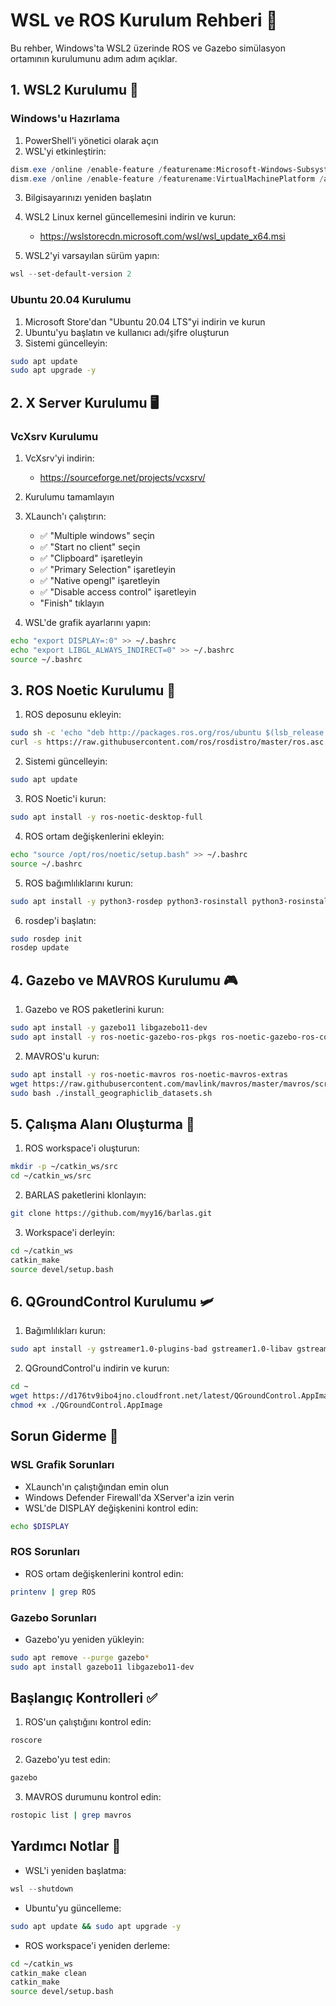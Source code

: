 # WSL ve ROS Kurulum Rehberi 🚀

Bu rehber, Windows'ta WSL2 üzerinde ROS ve Gazebo simülasyon ortamının kurulumunu adım adım açıklar.

## 1. WSL2 Kurulumu 🐧

### Windows'u Hazırlama
1. PowerShell'i yönetici olarak açın
2. WSL'yi etkinleştirin:
```powershell
dism.exe /online /enable-feature /featurename:Microsoft-Windows-Subsystem-Linux /all /norestart
dism.exe /online /enable-feature /featurename:VirtualMachinePlatform /all /norestart
```
3. Bilgisayarınızı yeniden başlatın
4. WSL2 Linux kernel güncellemesini indirin ve kurun:
   - https://wslstorecdn.microsoft.com/wsl/wsl_update_x64.msi

5. WSL2'yi varsayılan sürüm yapın:
```powershell
wsl --set-default-version 2
```

### Ubuntu 20.04 Kurulumu
1. Microsoft Store'dan "Ubuntu 20.04 LTS"yi indirin ve kurun
2. Ubuntu'yu başlatın ve kullanıcı adı/şifre oluşturun
3. Sistemi güncelleyin:
```bash
sudo apt update
sudo apt upgrade -y
```

## 2. X Server Kurulumu 🖥️

### VcXsrv Kurulumu
1. VcXsrv'yi indirin:
   - https://sourceforge.net/projects/vcxsrv/

2. Kurulumu tamamlayın

3. XLaunch'ı çalıştırın:
   - ✅ "Multiple windows" seçin
   - ✅ "Start no client" seçin
   - ✅ "Clipboard" işaretleyin
   - ✅ "Primary Selection" işaretleyin
   - ✅ "Native opengl" işaretleyin
   - ✅ "Disable access control" işaretleyin
   - "Finish" tıklayın

4. WSL'de grafik ayarlarını yapın:
```bash
echo "export DISPLAY=:0" >> ~/.bashrc
echo "export LIBGL_ALWAYS_INDIRECT=0" >> ~/.bashrc
source ~/.bashrc
```

## 3. ROS Noetic Kurulumu 🤖

1. ROS deposunu ekleyin:
```bash
sudo sh -c 'echo "deb http://packages.ros.org/ros/ubuntu $(lsb_release -sc) main" > /etc/apt/sources.list.d/ros-latest.list'
curl -s https://raw.githubusercontent.com/ros/rosdistro/master/ros.asc | sudo apt-key add -
```

2. Sistemi güncelleyin:
```bash
sudo apt update
```

3. ROS Noetic'i kurun:
```bash
sudo apt install -y ros-noetic-desktop-full
```

4. ROS ortam değişkenlerini ekleyin:
```bash
echo "source /opt/ros/noetic/setup.bash" >> ~/.bashrc
source ~/.bashrc
```

5. ROS bağımlılıklarını kurun:
```bash
sudo apt install -y python3-rosdep python3-rosinstall python3-rosinstall-generator python3-wstool build-essential
```

6. rosdep'i başlatın:
```bash
sudo rosdep init
rosdep update
```

## 4. Gazebo ve MAVROS Kurulumu 🎮

1. Gazebo ve ROS paketlerini kurun:
```bash
sudo apt install -y gazebo11 libgazebo11-dev
sudo apt install -y ros-noetic-gazebo-ros-pkgs ros-noetic-gazebo-ros-control
```

2. MAVROS'u kurun:
```bash
sudo apt install -y ros-noetic-mavros ros-noetic-mavros-extras
wget https://raw.githubusercontent.com/mavlink/mavros/master/mavros/scripts/install_geographiclib_datasets.sh
sudo bash ./install_geographiclib_datasets.sh
```

## 5. Çalışma Alanı Oluşturma 📂

1. ROS workspace'i oluşturun:
```bash
mkdir -p ~/catkin_ws/src
cd ~/catkin_ws/src
```

2. BARLAS paketlerini klonlayın:
```bash
git clone https://github.com/myy16/barlas.git
```

3. Workspace'i derleyin:
```bash
cd ~/catkin_ws
catkin_make
source devel/setup.bash
```

## 6. QGroundControl Kurulumu 🛩️

1. Bağımlılıkları kurun:
```bash
sudo apt install -y gstreamer1.0-plugins-bad gstreamer1.0-libav gstreamer1.0-gl
```

2. QGroundControl'u indirin ve kurun:
```bash
cd ~
wget https://d176tv9ibo4jno.cloudfront.net/latest/QGroundControl.AppImage
chmod +x ./QGroundControl.AppImage
```

## Sorun Giderme 🔧

### WSL Grafik Sorunları
- XLaunch'ın çalıştığından emin olun
- Windows Defender Firewall'da XServer'a izin verin
- WSL'de DISPLAY değişkenini kontrol edin:
```bash
echo $DISPLAY
```

### ROS Sorunları
- ROS ortam değişkenlerini kontrol edin:
```bash
printenv | grep ROS
```

### Gazebo Sorunları
- Gazebo'yu yeniden yükleyin:
```bash
sudo apt remove --purge gazebo*
sudo apt install gazebo11 libgazebo11-dev
```

## Başlangıç Kontrolleri ✅

1. ROS'un çalıştığını kontrol edin:
```bash
roscore
```

2. Gazebo'yu test edin:
```bash
gazebo
```

3. MAVROS durumunu kontrol edin:
```bash
rostopic list | grep mavros
```

## Yardımcı Notlar 📝

- WSL'i yeniden başlatma:
```powershell
wsl --shutdown
```

- Ubuntu'yu güncelleme:
```bash
sudo apt update && sudo apt upgrade -y
```

- ROS workspace'i yeniden derleme:
```bash
cd ~/catkin_ws
catkin_make clean
catkin_make
source devel/setup.bash
```
